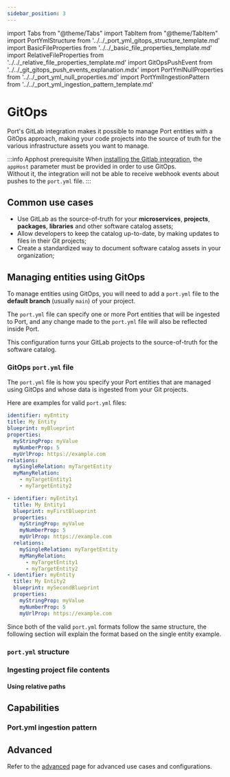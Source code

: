 ```yaml
---
sidebar_position: 3
---
```


import Tabs from "@theme/Tabs"
import TabItem from "@theme/TabItem"
import PortYmlStructure from '../../\_port_yml_gitops_structure_template.md'
import BasicFileProperties from '../../\_basic_file_properties_template.md'
import RelativeFileProperties from '../../\_relative_file_properties_template.md'
import GitOpsPushEvent from '../../\_git_gitops_push_events_explanation.mdx'
import PortYmlNullProperties from '../../\_port_yml_null_properties.md'
import PortYmlIngestionPattern from '../../\_port_yml_ingestion_pattern_template.md'


# GitOps

Port's GitLab integration makes it possible to manage Port entities with a GitOps approach, making your code projects into the source of truth for the various infrastructure assets you want to manage.

:::info Apphost prerequisite
When [installing the Gitlab integration](/build-your-software-catalog/sync-data-to-catalog/git/gitlab/installation#deploying-the-gitlab-integration), the `appHost` parameter must be provided in order to use GitOps.  
Without it, the integration will not be able to receive webhook events about pushes to the `port.yml` file.
:::

## Common use cases

- Use GitLab as the source-of-truth for your **microservices**, **projects**, **packages**, **libraries** and other software catalog assets;
- Allow developers to keep the catalog up-to-date, by making updates to files in their Git projects;
- Create a standardized way to document software catalog assets in your organization;

## Managing entities using GitOps

To manage entities using GitOps, you will need to add a `port.yml` file to the **default branch** (usually `main`) of your project.

The `port.yml` file can specify one or more Port entities that will be ingested to Port, and any change made to the `port.yml` file will also be reflected inside Port.

This configuration turns your GitLab projects to the source-of-truth for the software catalog.

### GitOps `port.yml` file

The `port.yml` file is how you specify your Port entities that are managed using GitOps and whose data is ingested from your Git projects.

Here are examples for valid `port.yml` files:

<Tabs groupId="format">

<TabItem value="single" label="Single entity">

```yaml showLineNumbers
identifier: myEntity
title: My Entity
blueprint: myBlueprint
properties:
  myStringProp: myValue
  myNumberProp: 5
  myUrlProp: https://example.com
relations:
  mySingleRelation: myTargetEntity
  myManyRelation:
    - myTargetEntity1
    - myTargetEntity2
```

</TabItem>

<TabItem value="multiple" label="Multiple entities">

```yaml showLineNumbers
- identifier: myEntity1
  title: My Entity1
  blueprint: myFirstBlueprint
  properties:
    myStringProp: myValue
    myNumberProp: 5
    myUrlProp: https://example.com
  relations:
    mySingleRelation: myTargetEntity
    myManyRelation:
      - myTargetEntity1
      - myTargetEntity2
- identifier: myEntity
  title: My Entity2
  blueprint: mySecondBlueprint
  properties:
    myStringProp: myValue
    myNumberProp: 5
    myUrlProp: https://example.com
```

</TabItem>

</Tabs>

Since both of the valid `port.yml` formats follow the same structure, the following section will explain the format based on the single entity example.

### `port.yml` structure

<PortYmlStructure/>

<PortYmlNullProperties/>


### Ingesting project file contents

<BasicFileProperties/>

#### Using relative paths

<RelativeFileProperties/>

## Capabilities

### Port.yml ingestion pattern

<PortYmlIngestionPattern provider="GitLab" />

## Advanced

Refer to the [advanced](../advanced.md) page for advanced use cases and configurations.
